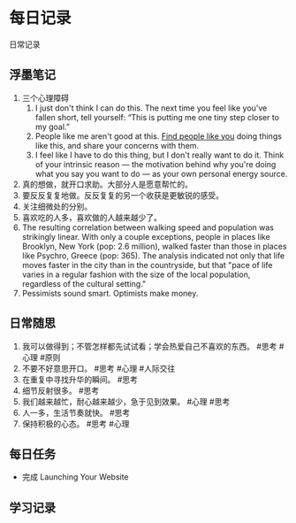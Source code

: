 # 每日记录
日常记录

## 浮墨笔记

1. 三个心理障碍
	1. I just don't think I can do this.
The next time you feel like you've fallen short, tell yourself: “This is putting me one tiny step closer to my goal.”
	2. People like me aren't good at this.
[Find people like you](https://ideas.ted.com/feel-like-you-dont-fit-in-heres-how-to-find-where-you-truly-belong/) doing things like this, and share your concerns with them.
    3. I feel like I have to do this thing, but I don't really want to do it.
Think of your intrinsic reason — the motivation behind why you're doing what you say you want to do — as your own personal energy source.
2. 真的想做，就开口求助。大部分人是愿意帮忙的。
3. 要反反复复地做。反反复复的另一个收获是更敏锐的感受。
4. 关注细微处的分别。
5. 喜欢吃的人多，喜欢做的人越来越少了。
6. The resulting correlation between walking speed and population was strikingly linear. With only a couple exceptions, people in places like Brooklyn, New York (pop: 2.6 million), walked faster than those in places like Psychro, Greece (pop: 365). The analysis indicated not only that life moves faster in the city than in the countryside, but that "pace of life varies in a regular fashion with the size of the local population, regardless of the cultural setting."
7. Pessimists sound smart. Optimists make money.


## 日常随思

1. 我可以做得到；不管怎样都先试试看；学会热爱自己不喜欢的东西。 #思考 #心理 #原则
2. 不要不好意思开口。 #思考 #心理 #人际交往 
3. 在重复中寻找升华的瞬间。 #思考
4. 细节反射很多。 #思考
5. 我们越来越忙，耐心越来越少，急于见到效果。 #心理 #思考
6. 人一多，生活节奏就快。 #思考
7. 保持积极的心态。 #思考 #心理


## 每日任务

- 完成 Launching Your Website

## 学习记录

